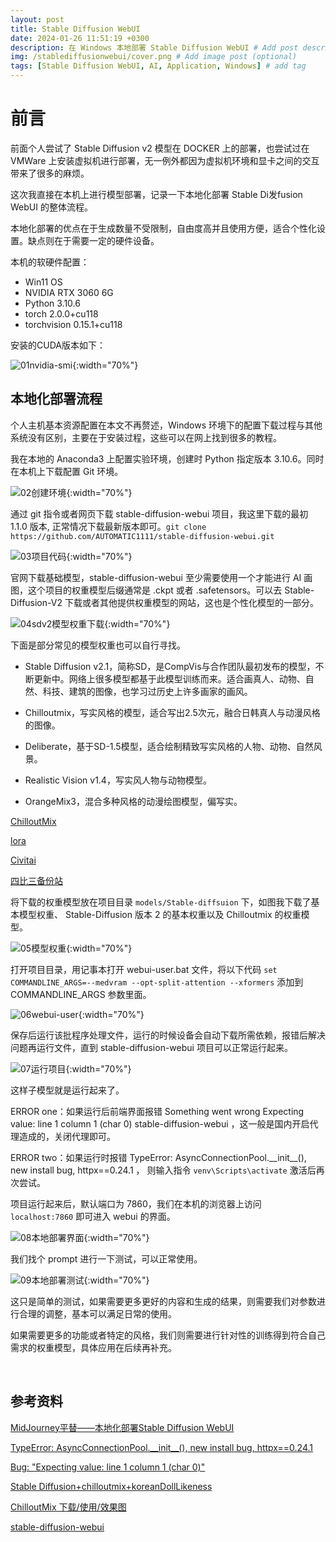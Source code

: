 ```yaml
---
layout: post
title: Stable Diffusion WebUI
date: 2024-01-26 11:51:19 +0300
description: 在 Windows 本地部署 Stable Diffusion WebUI # Add post description (optional)
img: /stablediffusionwebui/cover.png # Add image post (optional)
tags: [Stable Diffusion WebUI, AI, Application, Windows] # add tag
---
```


<!-- ![stable_diffusion]({{site.baseurl}}/assets/img/stablediffusiondeploy/00stable_diffusion2.png){:width="70%"} -->

# 前言 
前面个人尝试了 Stable Diffusion v2 模型在 DOCKER 上的部署，也尝试过在 VMWare 上安装虚拟机进行部署，无一例外都因为虚拟机环境和显卡之间的交互带来了很多的麻烦。

这次我直接在本机上进行模型部署，记录一下本地化部署 Stable Di发fusion WebUI 的整体流程。

本地化部署的优点在于生成数量不受限制，自由度高并且使用方便，适合个性化设置。缺点则在于需要一定的硬件设备。

本机的软硬件配置：

- Win11 OS
- NVIDIA RTX 3060 6G
- Python 3.10.6
- torch 2.0.0+cu118
- torchvision 0.15.1+cu118

安装的CUDA版本如下：

![01nvidia-smi]({{site.baseurl}}/assets/img/stablediffusionwebui/01nvidia-smi.png){:width="70%"}

## 本地化部署流程
个人主机基本资源配置在本文不再赘述，Windows 环境下的配置下载过程与其他系统没有区别，主要在于安装过程，这些可以在网上找到很多的教程。

我在本地的 Anaconda3 上配置实验环境，创建时 Python 指定版本 3.10.6。同时在本机上下载配置 Git 环境。

![02创建环境]({{site.baseurl}}/assets/img/stablediffusionwebui/02创建环境.png){:width="70%"}

通过 git 指令或者网页下载 stable-diffusion-webui 项目，我这里下载的最初 1.1.0 版本, 正常情况下载最新版本即可。``` git clone https://github.com/AUTOMATIC1111/stable-diffusion-webui.git ```

![03项目代码]({{site.baseurl}}/assets/img/stablediffusionwebui/03项目代码.png){:width="70%"}

官网下载基础模型，stable-diffusion-webui 至少需要使用一个才能进行 AI 画图，这个项目的权重模型后缀通常是 .ckpt 或者 .safetensors。可以去 Stable-Diffusion-V2 下载或者其他提供权重模型的网站，这也是个性化模型的一部分。

![04sdv2模型权重下载]({{site.baseurl}}/assets/img/stablediffusionwebui/04sdv2模型权重下载.png){:width="70%"}

下面是部分常见的模型权重也可以自行寻找。

- Stable Diffusion v2.1，简称SD，是CompVis与合作团队最初发布的模型，不断更新中。网络上很多模型都基于此模型训练而来。适合画真人、动物、自然、科技、建筑的图像，也学习过历史上许多画家的画风。

- Chilloutmix，写实风格的模型，适合写出2.5次元，融合日韩真人与动漫风格的图像。

- Deliberate，基于SD-1.5模型，适合绘制精致写实风格的人物、动物、自然风景。

- Realistic Vision v1.4，写实风人物与动物模型。

- OrangeMix3，混合多种风格的动漫绘图模型，偏写实。

[ChilloutMix](https://link.zhihu.com/?target=https%3A//civitai.com/models/6424/chilloutmix)

[lora](https://huggingface.co/blog/lora)

[Civitai](https://civitai.com/)

[四比三备份站](https://4B3.com/)

将下载的权重模型放在项目目录 ```models/Stable-diffsuion``` 下，如图我下载了基本模型权重、 Stable-Diffusion 版本 2 的基本权重以及 Chilloutmix 的权重模型。

![05模型权重]({{site.baseurl}}/assets/img/stablediffusionwebui/05模型权重.png){:width="70%"}

打开项目目录，用记事本打开 webui-user.bat 文件，将以下代码 ```set COMMANDLINE_ARGS=--medvram --opt-split-attention --xformers``` 添加到 COMMANDLINE_ARGS 参数里面。

![06webui-user]({{site.baseurl}}/assets/img/stablediffusionwebui/06webui-user.png){:width="70%"}

保存后运行该批程序处理文件，运行的时候设备会自动下载所需依赖，报错后解决问题再运行文件，直到 stable-diffusion-webui 项目可以正常运行起来。

![07运行项目]({{site.baseurl}}/assets/img/stablediffusionwebui/07运行项目.png){:width="70%"}

这样子模型就是运行起来了。

ERROR one：如果运行后前端界面报错 Something went wrong Expecting value: line 1 column 1 (char 0)   stable-diffusion-webui ，这一般是国内开启代理造成的，关闭代理即可。

ERROR two：如果运行时报错 TypeError: AsyncConnectionPool.\_\_init\_\_(), new install bug, httpx==0.24.1 ， 则输入指令 ```venv\Scripts\activate``` 激活后再次尝试。

项目运行起来后，默认端口为 7860，我们在本机的浏览器上访问 ```localhost:7860``` 即可进入 webui 的界面。

![08本地部署界面]({{site.baseurl}}/assets/img/stablediffusionwebui/08本地部署界面.png){:width="70%"}

我们找个 prompt 进行一下测试，可以正常使用。

![09本地部署测试]({{site.baseurl}}/assets/img/stablediffusionwebui/09本地部署测试.png){:width="70%"}

这只是简单的测试，如果需要更多更好的内容和生成的结果，则需要我们对参数进行合理的调整，基本可以满足日常的使用。

如果需要更多的功能或者特定的风格，我们则需要进行针对性的训练得到符合自己需求的权重模型，具体应用在后续再补充。

<br />

## 参考资料
[MidJourney平替——本地化部署Stable Diffusion WebUI](https://zhuanlan.zhihu.com/p/623079275)

[TypeError: AsyncConnectionPool.\_\_init\_\_(), new install bug, httpx==0.24.1](https://github.com/AUTOMATIC1111/stable-diffusion-webui/issues/13840)

[Bug: "Expecting value: line 1 column 1 (char 0)"](https://github.com/AUTOMATIC1111/stable-diffusion-webui/issues/9132)

[Stable Diffusion+chilloutmix+koreanDollLikeness](https://zhuanlan.zhihu.com/p/622518653)

[ChilloutMix 下载/使用/效果图](https://zhuanlan.zhihu.com/p/632997666)

[stable-diffusion-webui](https://github.com/AUTOMATIC1111/stable-diffusion-webui/releases?page=2)